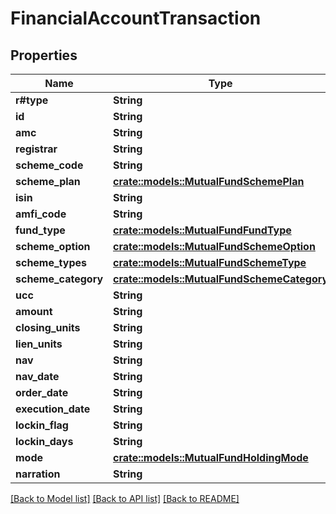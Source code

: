 # FinancialAccountTransaction

## Properties

Name | Type | Description | Notes
------------ | ------------- | ------------- | -------------
**r#type** | **String** |  | 
**id** | **String** |  | 
**amc** | **String** |  | 
**registrar** | **String** |  | 
**scheme_code** | **String** |  | 
**scheme_plan** | [**crate::models::MutualFundSchemePlan**](MutualFundSchemePlan.md) |  | 
**isin** | **String** |  | 
**amfi_code** | **String** |  | 
**fund_type** | [**crate::models::MutualFundFundType**](MutualFundFundType.md) |  | 
**scheme_option** | [**crate::models::MutualFundSchemeOption**](MutualFundSchemeOption.md) |  | 
**scheme_types** | [**crate::models::MutualFundSchemeType**](MutualFundSchemeType.md) |  | 
**scheme_category** | [**crate::models::MutualFundSchemeCategory**](MutualFundSchemeCategory.md) |  | 
**ucc** | **String** |  | 
**amount** | **String** |  | 
**closing_units** | **String** |  | 
**lien_units** | **String** |  | 
**nav** | **String** |  | 
**nav_date** | **String** |  | 
**order_date** | **String** |  | 
**execution_date** | **String** |  | 
**lockin_flag** | **String** |  | 
**lockin_days** | **String** |  | 
**mode** | [**crate::models::MutualFundHoldingMode**](MutualFundHoldingMode.md) |  | 
**narration** | **String** |  | 

[[Back to Model list]](../README.md#documentation-for-models) [[Back to API list]](../README.md#documentation-for-api-endpoints) [[Back to README]](../README.md)


